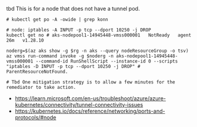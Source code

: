 tbd This is for a node that does not have a tunnel pod.
```
# kubectl get po -A -owide | grep konn

# node: iptables -A INPUT -p tcp --dport 10250 -j DROP
kubectl get no # aks-nodepool1-14945448-vmss000001   NotReady   agent   26m   v1.28.10

noderg=$(az aks show -g $rg -n aks --query nodeResourceGroup -o tsv)  
az vmss run-command invoke -g $noderg -n aks-nodepool1-14945448-vmss000001 --command-id RunShellScript --instance-id 0 --scripts "iptables -D INPUT -p tcp --dport 10250 -j DROP" # ParentResourceNotFound. 

# Tbd One mitigation strategy is to allow a few minutes for the remediator to take action.
```

- https://learn.microsoft.com/en-us/troubleshoot/azure/azure-kubernetes/connectivity/tunnel-connectivity-issues
- https://kubernetes.io/docs/reference/networking/ports-and-protocols/#node
